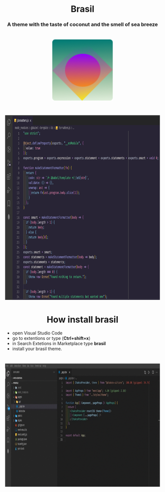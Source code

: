 <h1 align="center"> Brasil</h1>

<h3 align="center"> A theme with the taste of coconut and the smell of sea breeze </h3>

<h1 align="center">
  <img  src="https://raw.githubusercontent.com/ArthurMaverick/Brasil-theme/master/brasil/brasilImg.png" width="200" height="200"/>
</h1>

<h1 align="center">
<img src="https://raw.githubusercontent.com/ArthurMaverick/Brasil-theme/master/brasil/screenshot.png" width="900" height="600"/>
</h1>

<h1 align="center"> How install brasil </h1>

- open Visual Studio Code 
- go to extentions or type (**Ctrl+shift+x**)
- in Search Extetions in Marketplace type **brasil**
- install your brasil theme.

<h1 align="center">
  <img src="https://github.com/ArthurMaverick/Brasil-theme/blob/master/brasil/how%20install.gif?raw=true" width="800" height="400"/>
</h1>
